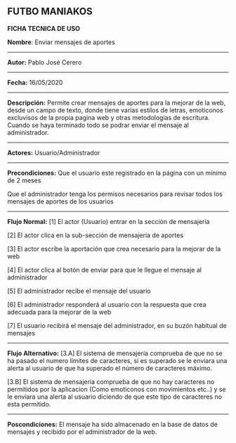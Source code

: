 ﻿FUTBO MANIAKOS
-----------------------------------------------------------






**FICHA TECNICA DE USO**

**Nombre**: Enviar mensajes de aportes

_______________________________________________________________

­**Autor:** Pablo José Cerero

_______________________________________________________________

**Fecha:** 16/05/2020

_______________________________________________________________

**Descripción:** Permite crear mensajes de aportes para la mejorar de la web, desde un campo de texto, donde
tiene varias estilos de letras, emoticonos excluvisos de la propia pagina web y otras metodologias de escritura.
Cuando se haya terminado todo se podrar enviar el mensaje al administrador.

_______________________________________________________________

**Actores:** Usuario/Administrador

_______________________________________________________________

**Precondiciones:** Que el usuario este registrado en la página con un mínimo de 2 meses

Que el administrador tenga los permisos necesarios para revisar todos los mensajes de aportes de los usuarios

_____________________________________________________________________________

**Flujo Normal:** [1] El actor (Usuario) entrar en la sección de mensajería

[2] El actor clica en la sub-sección de mensajería de aportes

[3] El actor escribe la aportación que crea necesario para la mejorar de la web

[4] El actor clica al botón de enviar para que le llegue el mensaje al administrador

[5] El administrador recibe el mensaje del usuario

[6] El administrador responderá al usuario con la respuesta que crea adecuada para la mejorar de la web

[7] El usuario recibirá el mensaje del administrador, en su buzón habitual de mensajes

_____________________________________________________________________________

**Flujo Alternativo:** [3.A] El sistema de mensajería comprueba de que no se ha pasado el numero límites de caracteres, si es superado se le enviara una alerta al usuario de que ha superado el número de caracteres máximo.

[3.B] El sistema de mensajeria comprueba de que no hay caracteres no permitidos por la aplicacion (Como emoticonos con movimientos etc..) y se le enviara una alerta al usuario diciendo de que este tipo de caracteres no esta permitido.

______________________________________________________________________________

**Poscondiciones:** El mensaje ha sido almacenado en la base de datos de mensajes y recibido  por el administrador de la web.
